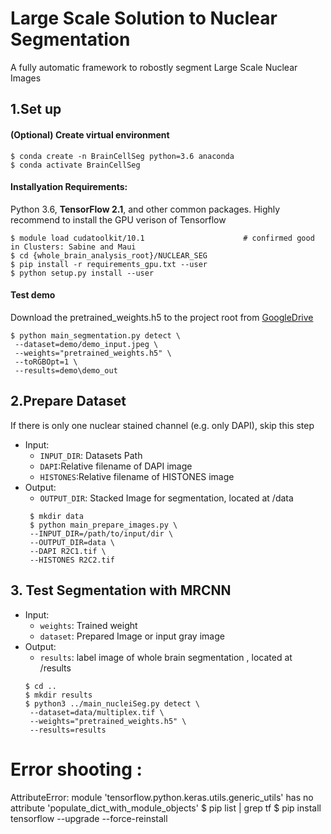 
# Large Scale Solution to Nuclear Segmentation 
 A fully automatic framework to robostly segment Large Scale Nuclear Images 

##  1.Set up 
   ####  (Optional) Create virtual environment
    $ conda create -n BrainCellSeg python=3.6 anaconda
    $ conda activate BrainCellSeg
    
   ####  Installyation Requirements:  
   Python 3.6, **TensorFlow 2.1**, and other common packages. Highly recommend to install the GPU verison of Tensorflow

    $ module load cudatoolkit/10.1                      # confirmed good in Clusters: Sabine and Maui
    $ cd {whole_brain_analysis_root}/NUCLEAR_SEG
    $ pip install -r requirements_gpu.txt --user
    $ python setup.py install --user
   
   #### Test demo
   Download the pretrained_weights.h5 to the project root from [GoogleDrive](https://drive.google.com/open?id=12algdsF7hxoF6lLepRoDed36gBx-NkCD)

   ```
   $ python main_segmentation.py detect \
    --dataset=demo/demo_input.jpeg \
    --weights="pretrained_weights.h5" \
    --toRGBOpt=1 \
    --results=demo\demo_out
   ```

##  2.Prepare Dataset       
 If there is only one nuclear stained channel (e.g. only DAPI), skip this step
- Input:
   -  `INPUT_DIR`: Datasets Path
   -  `DAPI`:Relative filename of DAPI image
   -  `HISTONES`:Relative filename of HISTONES image
- Output:
   - `OUTPUT_DIR`: Stacked Image for segmentation, located at /data 
   ```
    $ mkdir data
    $ python main_prepare_images.py \
    --INPUT_DIR=/path/to/input/dir \
    --OUTPUT_DIR=data \
    --DAPI R2C1.tif \
    --HISTONES R2C2.tif 
   ```

##  3. Test Segmentation with MRCNN 

- Input:
   - `weights`: Trained weight
   - `dataset`: Prepared Image or input gray image
- Output:
   - `results`: label image of whole brain segmentation , located at /results
   ```
   $ cd ..
   $ mkdir results
   $ python3 ../main_nucleiSeg.py detect \
    --dataset=data/multiplex.tif \
    --weights="pretrained_weights.h5" \
    --results=results
   ```
# Error shooting :

AttributeError: module 'tensorflow.python.keras.utils.generic_utils' has no attribute 'populate_dict_with_module_objects'
$ pip list | grep tf
$ pip install tensorflow --upgrade --force-reinstall





